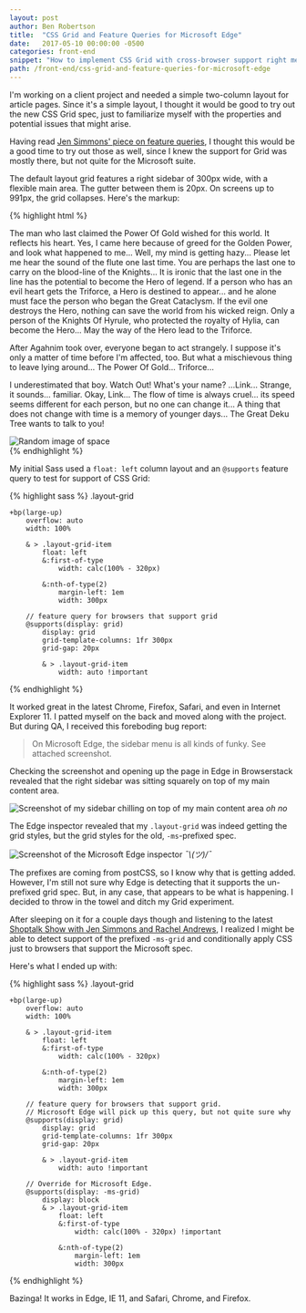 ```yaml
---
layout: post
author: Ben Robertson
title:  "CSS Grid and Feature Queries for Microsoft Edge"
date:   2017-05-10 00:00:00 -0500
categories: front-end
snippet: "How to implement CSS Grid with cross-browser support right meow."
path: /front-end/css-grid-and-feature-queries-for-microsoft-edge
---
```


I'm working on a client project and needed a simple two-column layout for article pages. Since it's a simple layout, I thought it would be good to try out the new CSS Grid spec, just to familiarize myself with the properties and potential issues that might arise.

Having read [Jen Simmons' piece on feature queries](https://hacks.mozilla.org/2016/08/using-feature-queries-in-css/), I thought this would be a good time to try out those as well, since I knew the support for Grid was mostly there, but not quite for the Microsoft suite.

The default layout grid features a right sidebar of 300px wide, with a flexible main area. The gutter between them is 20px. On screens up to 991px, the grid collapses. Here's the markup:

{% highlight html %}
<div class="layout-grid">
 <div class="layout-grid-item">
    <p>The man who last claimed the Power Of Gold wished for this world. It reflects his heart. Yes, I came here because of greed for the Golden Power, and look what happened to me... Well, my mind is getting hazy... Please let me hear the sound of the flute one last time. You are perhaps the last one to carry on the blood-line of the Knights... It is ironic that the last one in the line has the potential to become the Hero of legend. If a person who has an evil heart gets the Triforce, a Hero is destined to appear... and he alone must face the person who began the Great Cataclysm. If the evil one destroys the Hero, nothing can save the world from his wicked reign. Only a person of the Knights Of Hyrule, who protected the royalty of Hylia, can become the Hero... May the way of the Hero lead to the Triforce. </p><p>After Agahnim took over, everyone began to act strangely. I suppose it's only a matter of time before I'm affected, too. But what a mischievous thing to leave lying around... The Power Of Gold... Triforce... </p><p>I underestimated that boy. Watch Out! What's your name? ...Link... Strange, it sounds... familiar. Okay, Link... The flow of time is always cruel... its speed seems different for each person, but no one can change it... A thing that does not change with time is a memory of younger days... The Great Deku Tree wants to talk to you! </p>
 </div>
 <div class="layout-grid-item">
     <img src="http://spaceholder.cc/300x200" alt="Random image of space" />
 </div>
</div>
{% endhighlight %}


My initial Sass used a `float: left` column layout and an `@supports` feature query to test for support of CSS Grid:

{% highlight sass %}
.layout-grid

    +bp(large-up)
        overflow: auto
        width: 100%

        & > .layout-grid-item
            float: left
            &:first-of-type
                width: calc(100% - 320px)

            &:nth-of-type(2)
                margin-left: 1em
                width: 300px

        // feature query for browsers that support grid
        @supports(display: grid)
            display: grid
            grid-template-columns: 1fr 300px
            grid-gap: 20px

            & > .layout-grid-item
                width: auto !important

{% endhighlight %}


It worked great in the latest Chrome, Firefox, Safari, and even in Internet Explorer 11. I patted myself on the back and moved along with the project. But during QA, I received this foreboding bug report:

> On Microsoft Edge, the sidebar menu is all kinds of funky. See attached screenshot.

Checking the screenshot and opening up the page in Edge in Browserstack revealed that the right sidebar was sitting squarely on top of my main content area.

![Screenshot of my sidebar chilling on top of my main content area](/assets/img/grid/edge-grid.png)
*oh no*

The Edge inspector revealed that my `.layout-grid` was indeed getting the grid styles, but the grid styles for the old, `-ms`-prefixed spec.

![Screenshot of the Microsoft Edge inspector](/assets/img/grid/edge-grid-inspector.png)
*¯\\_(ツ)_/¯*

The prefixes are coming from postCSS, so I know why that is getting added. However, I'm still not sure why Edge is detecting that it supports the un-prefixed grid spec. But, in any case, that appears to be what is happening. I decided to throw in the towel and ditch my Grid experiment.

After sleeping on it for a couple days though and listening to the latest [Shoptalk Show with Jen Simmons and Rachel Andrews](http://shoptalkshow.com/episodes/262-css-grid-rachel-andrew-jen-simmons/), I realized I might be able to detect support of the prefixed `-ms-grid` and conditionally apply CSS just to browsers that support the Microsoft spec.

Here's what I ended up with:

{% highlight sass %}
.layout-grid

    +bp(large-up)
        overflow: auto
        width: 100%

        & > .layout-grid-item
            float: left
            &:first-of-type
                width: calc(100% - 320px)

            &:nth-of-type(2)
                margin-left: 1em
                width: 300px

        // feature query for browsers that support grid.
        // Microsoft Edge will pick up this query, but not quite sure why
        @supports(display: grid)
            display: grid
            grid-template-columns: 1fr 300px
            grid-gap: 20px

            & > .layout-grid-item
                width: auto !important

        // Override for Microsoft Edge.
        @supports(display: -ms-grid)
            display: block
            & > .layout-grid-item
                float: left
                &:first-of-type
                    width: calc(100% - 320px) !important

                &:nth-of-type(2)
                    margin-left: 1em
                    width: 300px
{% endhighlight %}

Bazinga! It works in Edge, IE 11, and Safari, Chrome, and Firefox.

